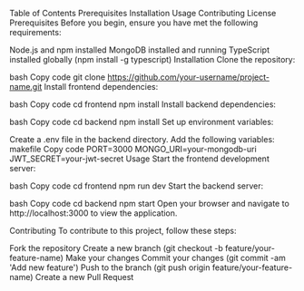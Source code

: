 Table of Contents
Prerequisites
Installation
Usage
Contributing
License
Prerequisites
Before you begin, ensure you have met the following requirements:

Node.js and npm installed
MongoDB installed and running
TypeScript installed globally (npm install -g typescript)
Installation
Clone the repository:

bash
Copy code
git clone https://github.com/your-username/project-name.git
Install frontend dependencies:

bash
Copy code
cd frontend
npm install
Install backend dependencies:

bash
Copy code
cd backend
npm install
Set up environment variables:

Create a .env file in the backend directory.
Add the following variables:
makefile
Copy code
PORT=3000
MONGO_URI=your-mongodb-uri
JWT_SECRET=your-jwt-secret
Usage
Start the frontend development server:

bash
Copy code
cd frontend
npm run dev
Start the backend server:

bash
Copy code
cd backend
npm start
Open your browser and navigate to http://localhost:3000 to view the application.

Contributing
To contribute to this project, follow these steps:

Fork the repository
Create a new branch (git checkout -b feature/your-feature-name)
Make your changes
Commit your changes (git commit -am 'Add new feature')
Push to the branch (git push origin feature/your-feature-name)
Create a new Pull Request
